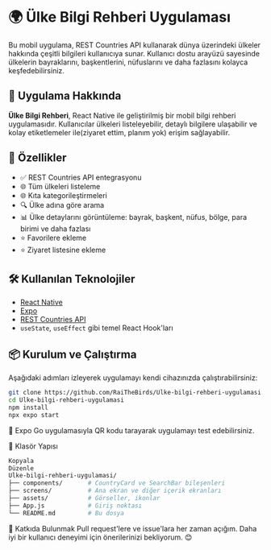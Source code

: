 # 🌍 Ülke Bilgi Rehberi Uygulaması

Bu mobil uygulama, REST Countries API kullanarak dünya üzerindeki ülkeler hakkında çeşitli bilgileri kullanıcıya sunar. Kullanıcı dostu arayüzü sayesinde ülkelerin bayraklarını, başkentlerini, nüfuslarını ve daha fazlasını kolayca keşfedebilirsiniz.

## 📱 Uygulama Hakkında

**Ülke Bilgi Rehberi**, React Native ile geliştirilmiş bir mobil bilgi rehberi uygulamasıdır. Kullanıcılar ülkeleri listeleyebilir, detaylı bilgilere ulaşabilir ve kolay etiketlemeler ile(ziyaret ettim, planım yok) erişim sağlayabilir.

## 🚀 Özellikler

- ✅ REST Countries API entegrasyonu  
- 🌐 Tüm ülkeleri listeleme
- 🌐 Kıta kategorileştirmeleri
- 🔍 Ülke adına göre arama  
- 📊 Ülke detaylarını görüntüleme: bayrak, başkent, nüfus, bölge, para birimi ve daha fazlası  
- ⭐ Favorilere ekleme
- ⭐ Ziyaret listesine ekleme

## 🛠️ Kullanılan Teknolojiler

- [React Native](https://reactnative.dev/)  
- [Expo](https://expo.dev/)  
- [REST Countries API](https://restcountries.com/)  
- `useState`, `useEffect` gibi temel React Hook'ları

## 📦 Kurulum ve Çalıştırma

Aşağıdaki adımları izleyerek uygulamayı kendi cihazınızda çalıştırabilirsiniz:

```bash
git clone https://github.com/RaiTheBirds/Ulke-bilgi-rehberi-uygulamasi.git
cd Ulke-bilgi-rehberi-uygulamasi
npm install
npx expo start
```
📱 Expo Go uygulamasıyla QR kodu tarayarak uygulamayı test edebilirsiniz.

📁 Klasör Yapısı
```bash
Kopyala
Düzenle
Ulke-bilgi-rehberi-uygulamasi/
├── components/       # CountryCard ve SearchBar bileşenleri
├── screens/          # Ana ekran ve diğer içerik ekranları
├── assets/           # Görseller, ikonlar
├── App.js            # Giriş noktası
└── README.md         # Bu dosya
```
🧠 Katkıda Bulunmak
Pull request'lere ve issue'lara her zaman açığım. Daha iyi bir kullanıcı deneyimi için önerilerinizi bekliyorum. 😊
